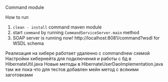 Command module 

How to run
1. `clean - install` command maven module
2. start `command` by running `CommandServiceServer.main` method
3. SOAP server is running now! http://localhost:8081/command?wsdl for WSDL schema

Реализация на хибере работает удаленно с commandnew схемой
Настройки хибернейта  для подключения и работы с бд в HibernateUtil.java
Новые методы в HibernateUserDaoImplementation.java
там же пока что для тестов добавлен мейн метод с всякими заготовками





